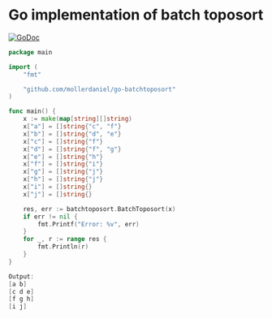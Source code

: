 # Go implementation of batch toposort

[![GoDoc](https://godoc.org/github.com/mollerdaniel/go-batchtoposort?status.svg)](https://godoc.org/github.com/mollerdaniel/go-batchtoposort)



```  go
package main

import (
	"fmt"

	"github.com/mollerdaniel/go-batchtoposort"
)

func main() {
	x := make(map[string][]string)
	x["a"] = []string{"c", "f"}
	x["b"] = []string{"d", "e"}
	x["c"] = []string{"f"}
	x["d"] = []string{"f", "g"}
	x["e"] = []string{"h"}
	x["f"] = []string{"i"}
	x["g"] = []string{"j"}
	x["h"] = []string{"j"}
	x["i"] = []string{}
	x["j"] = []string{}

	res, err := batchtoposort.BatchToposort(x)
	if err != nil {
		fmt.Printf("Error: %v", err)
	}
	for _, r := range res {
		fmt.Println(r)
	}
}
```

```  go
Output:
[a b]
[c d e]
[f g h]
[i j]
```
